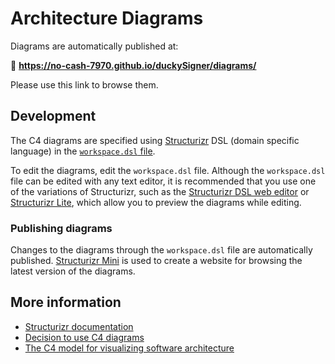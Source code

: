 # Architecture Diagrams

Diagrams are automatically published at:

🔗 **<https://no-cash-7970.github.io/duckySigner/diagrams/>**

Please use this link to browse them.

## Development

The C4 diagrams are specified using [Structurizr](https://structurizr.com/) DSL (domain specific language) in the [`workspace.dsl` file](workspace.dsl).

To edit the diagrams, edit the `workspace.dsl` file. Although the `workspace.dsl` file can be edited with any text editor, it is recommended that you use one of the variations of Structurizr, such as the [Structurizr DSL web editor](https://structurizr.com/dsl) or [Structurizr Lite](https://github.com/structurizr/lite), which allow you to preview the diagrams while editing.

### Publishing diagrams

Changes to the diagrams through the `workspace.dsl` file are automatically published. [Structurizr Mini](https://github.com/bensmithett/structurizr-mini) is used to create a website for browsing the latest version of the diagrams.

## More information

- [Structurizr documentation](https://docs.structurizr.com/)
- [Decision to use C4 diagrams](../decisions/20240218-create-and-maintain-c4-diagrams.md)
- [The C4 model for visualizing software architecture](https://c4model.com/)
